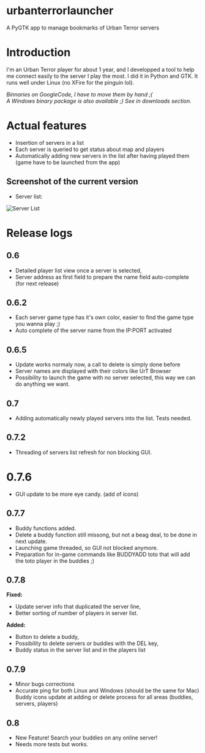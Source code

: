 # urbanterrorlauncher
A PyGTK app to manage bookmarks of Urban Terror servers

# Introduction
I'm an Urban Terror player for about 1 year, 
and I developped a tool to help me connect easily to the server I play the most. 
I did it in Python and GTK. It runs well under Linux (no XFire for the pinguin lol). 

*Binnaries on GoogleCode, I have to move them by hand ;(*  
*A Windows binary package is also available ;) See in downloads section.*

# Actual features

- Insertion of servers in a list
- Each server is queried to get status about map and players
- Automatically adding new servers in the list after having played them (game have to be launched from the app)

## Screenshot of the current version

- Server list:

![Server List](http://a.imageshack.us/img17/173/urbanmterror077dev4.jpg)

# Release logs

## 0.6

- Detailed player list view once a server is selected,
- Server address as first field to prepare the name field auto-complete (for next release)

## 0.6.2

- Each server game type has it's own color, easier to find the game type you wanna play ;)
- Auto complete of the server name from the IP:PORT activated

## 0.6.5

- Update works normaly now, a call to delete is simply done before
- Server names are displayed with their colors like UrT Browser
- Possibility to launch the game with no server selected, this way we can do anything we want.

## 0.7

- Adding automatically newly played servers into the list. Tests needed.

## 0.7.2

- Threading of servers list refresh for non blocking GUI.

# 0.7.6

- GUI update to be more eye candy. (add of icons)

## 0.7.7

- Buddy functions added.
- Delete a buddy function still missong, but not a beag deal, to be done in next update.
- Launching game threaded, so GUI not blocked anymore.
- Preparation for in-game commands like BUDDYADD toto that will add the toto player in the buddies ;)

## 0.7.8

**Fixed:**

- Update server info that duplicated the server line,
- Better sorting of number of players in server list.

**Added:**

- Button to delete a buddy,
- Possibility to delete servers or buddies with the DEL key,
- Buddy status in the server list and in the players list

## 0.7.9

- Minor bugs corrections
- Accurate ping for both Linux and Windows (should be the same for Mac)
Buddy icons update at adding or delete process for all areas (buddies, servers, players)

## 0.8

- New Feature! Search your buddies on any online server!
- Needs more tests but works.
